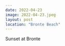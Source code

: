 ```yaml
---
date: 2022-04-23
image: 2022-04-23.jpeg
layout: post
location: "Bronte Beach"
---
```


Sunset at Bronte
